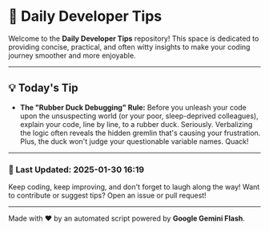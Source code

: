 
# 🌟 Daily Developer Tips

Welcome to the **Daily Developer Tips** repository! This space is dedicated to providing concise, practical, and often witty insights to make your coding journey smoother and more enjoyable.

---

## 💡 Today's Tip

- **The "Rubber Duck Debugging" Rule:**  Before you unleash your code upon the unsuspecting world (or your poor, sleep-deprived colleagues), explain your code, line by line, to a rubber duck.  Seriously.  Verbalizing the logic often reveals the hidden gremlin that's causing your frustration.  Plus, the duck won't judge your questionable variable names.  Quack!

---

### 📅 Last Updated: 2025-01-30 16:19

Keep coding, keep improving, and don't forget to laugh along the way! Want to contribute or suggest tips? Open an issue or pull request!

---

Made with ❤️ by an automated script powered by **Google Gemini Flash**.
